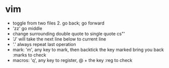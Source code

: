 # vim

 - <C-6> toggle from two files 2.<C-o> go back; <C-i> go forward
 - 'zz' go middle
 - change surrounding double quote to single quote cs"'
 - 'J' will take the next line below to current line
 - '.' always repeat last operation
 - mark:
   'm', any key to mark,
   then backtick the key marked bring you back
   :marks to check
 -  macros:
   'q', any key to register,
   @ + the key
   :reg to check
